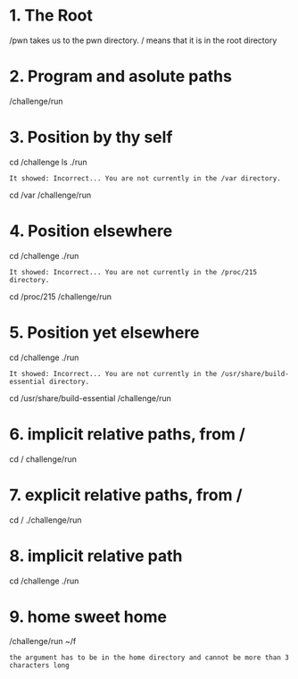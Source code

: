 # 1. The Root

/pwn
takes us to the pwn directory. / means that it is in the root directory

# 2. Program and asolute paths

/challenge/run

# 3. Position by thy self

cd /challenge
ls
./run

`It showed:
Incorrect...
You are not currently in the /var directory.`

cd /var
/challenge/run

# 4. Position elsewhere

cd /challenge
./run

`It showed:
Incorrect...
You are not currently in the /proc/215 directory.`

cd /proc/215
/challenge/run

# 5. Position yet elsewhere

cd /challenge
./run

`It showed:
Incorrect...
You are not currently in the /usr/share/build-essential directory.`

cd /usr/share/build-essential
/challenge/run

# 6. implicit relative paths, from /

cd /
challenge/run

# 7. explicit relative paths, from /

cd /
./challenge/run

# 8. implicit relative path

cd /challenge
./run

# 9. home sweet home

/challenge/run ~/f

`the argument has to be in the home directory and cannot be more than 3 characters long`

